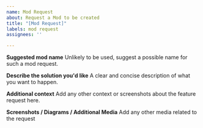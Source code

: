 ```yaml
---
name: Mod Request
about: Request a Mod to be created
title: "[Mod Request]"
labels: mod request
assignees: ''

---
```


**Suggested mod name**
Unlikely to be used, suggest a possible name for such a mod request.

**Describe the solution you'd like**
A clear and concise description of what you want to happen.

**Additional context**
Add any other context or screenshots about the feature request here.

**Screenshots / Diagrams / Additional Media**
Add any other media related to the request
